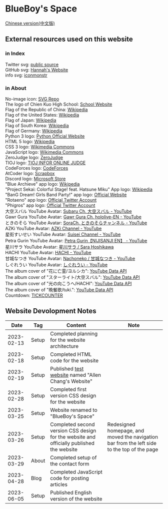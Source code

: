 # BlueBoy's Space

[Chinese version(中文版)](https://github.com/BlueBoy247/blueboy247.github.io/blob/main/README-zhTW.md)
## External resources used on this website
### in Index
Twitter svg: [public source](https://github.com/twitter/opensource-website/blob/2887311216d99cd0e38b16e564bcdbea3797eb63/static/assets/twitter-logo.svg?short_path=d16b6a7)<br>
GitHub svg: [Hannah's Website](https://hannah082023.github.io/)<br>
info svg: [iconmonstr](https://iconmonstr.com/info-5-svg/)
### in About
No-image icon: [SVG Repo](https://www.svgrepo.com/svg/340721/no-image)<br>
The logo of Chien Kuo High School: [School Website](https://www.ck.tp.edu.tw/nss/p/about02)<br>
Flag of the Republic of China: [Wikipedia](https://zh-yue.wikipedia.org/wiki/%E4%B8%AD%E8%8F%AF%E6%B0%91%E5%9C%8B#/media/File:Flag_of_the_Republic_of_China.svg)<br> 
Flag of the United States: [Wikipedia](https://zh.wikipedia.org/zh-tw/%E7%BE%8E%E5%9B%BD%E5%9B%BD%E6%97%97#/media/File:Flag_of_the_United_States.svg)<br> 
Flag of Japan: [Wikipedia](https://zh.wikipedia.org/zh-tw/%E6%97%A5%E6%9C%AC%E5%9B%BD%E6%97%97#/media/File:Flag_of_Japan.svg)<br> 
Flag of South Korea: [Wikipedia](https://zh.wikipedia.org/zh-tw/%E5%A4%A7%E9%9F%93%E6%B0%91%E5%9C%8B%E5%9C%8B%E6%97%97#/media/File:Flag_of_South_Korea.svg)<br> 
Flag of Germany: [Wikipedia](https://zh.wikipedia.org/zh-tw/%E5%BE%B7%E5%9B%BD%E5%9B%BD%E6%97%97#/media/File:Flag_of_Germany.svg)<br> 
Python 3 logo: [Python Official Website](https://www.python.org/static/opengraph-icon-200x200.png)<br> 
HTML 5 logo: [Wikipedia](https://en.wikipedia.org/wiki/HTML5#/media/File:HTML5_logo_and_wordmark.svg)<br> 
CSS 3 logo: [Wikimedia Commons](https://upload.wikimedia.org/wikipedia/commons/thumb/d/d5/CSS3_logo_and_wordmark.svg/1200px-CSS3_logo_and_wordmark.svg.png)<br> 
JavaScript logo: [Wikimedia Commons](https://upload.wikimedia.org/wikipedia/commons/d/d4/Javascript-shield.svg)<br> 
ZeroJudge logo: [ZeroJudge](https://images.app.goo.gl/VK6AewsQfGJq3JC56)<br> 
TIOJ logo: [TIOJ INFOR ONLINE JUDGE](https://tioj.ck.tp.edu.tw/images/banner.png)<br> 
CodeForces logo: [CodeForces](https://codeforces.org/s/87293/images/codeforces-sponsored-by-ton.png)<br> 
AtCoder logo: [Scrapbox](https://scrapbox.io/icons/AtCoder)<br> 
Discord logo: [Microsoft Store](https://images-eds-ssl.xboxlive.com/image?url=4rt9.lXDC4H_93laV1_eHHFT949fUipzkiFOBH3fAiZZUCdYojwUyX2aTonS1aIwMrx6NUIsHfUHSLzjGJFxxsG72wAo9EWJR4yQWyJJaDb6rYcBtJvTvH3UoAS4JFNDaxGhmKNaMwgElLURlRFeVkLCjkfnXmWtINWZIrPGYq0-&format=source)<br> 
"Blue Archieve" app logo: [Wikipedia](https://zh.wikipedia.org/zh-tw/%E8%94%9A%E8%97%8D%E6%AA%94%E6%A1%88#/media/File:Blue_Archive_icon.png)<br> 
"Project Sekai: Colorful Stage! feat. Hatsune Miku" App logo: [Wikipedia](https://zh.wikipedia.org/zh-tw/%E4%B8%96%E7%95%8C%E8%AE%A1%E5%88%92_%E7%BC%A4%E7%BA%B7%E8%88%9E%E5%8F%B0%EF%BC%81_feat.%E5%88%9D%E9%9F%B3%E6%9C%AA%E6%9D%A5#/media/File:Pj_Sekai_app.png)<br> 
"BanG Dream! Girls Band Party!" app logo: [Official Website](https://bang-dream.bushimo.jp/wordpress/wp-content/themes/bang-dream_gbp_v2/assets/images/common/icon_app.png)<br> 
"Rotaeno" app logo: [Official Twitter Account](https://twitter.com/rotaenojp/photo)<br> 
"Phigros" app logo: [Official Twitter Account](https://twitter.com/Phigros_PGS/photo)<br> 
大空スバル YouTube Avatar: [Subaru Ch. 大空スバル - YouTube](https://yt3.googleusercontent.com/ytc/AIf8zZTFr-ZOcYq9_nuEzmTmBNdZv8P2GM_N3A4C4lWa1A=s176-c-k-c0x00ffffff-no-rj)<br> 
Gawr Gura YouTube Avatar: [Gawr Gura Ch. hololive-EN - YouTube](https://yt3.googleusercontent.com/uMUat6yJL2_Sk6Wg2-yn0fSIqUr_D6aKVNVoWbgeZ8N-edT5QJAusk4PI8nmPgT_DxFDTyl8=s176-c-k-c0x00ffffff-no-rj)<br> 
ときのそら YouTube Avatar: [SoraCh. ときのそらチャンネル - YouTube](https://yt3.googleusercontent.com/ytc/AIf8zZTJFb9zZOafUidRnpJvhf__NPa1WOtcV20wfheKRA=s176-c-k-c0x00ffffff-no-rj)<br> 
AZKi YouTube Avatar: [AZKi Channel - YouTube](https://yt3.googleusercontent.com/so69WMDlrSwil0013l7MLKIBLV--U_zjya2tG9_Sgij5NBm7raSvbZXUJiiAbQgrZosseqKDobM=s176-c-k-c0x00ffffff-no-rj)<br> 
星街すいせい YouTube Avatar: [Suisei Channel - YouTube](https://yt3.googleusercontent.com/ytc/AIf8zZRqqO4mR0IQdyw2q85eSpm38k0JTuXpLoZCHkT94g=s176-c-k-c0x00ffffff-no-rj)<br> 
Petra Gurin YouTube Avatar: [Petra Gurin【NIJISANJI EN】 - YouTube](https://yt3.googleusercontent.com/WNmANCsJ3gMNySRRTw0Rl9HOs0i6m_o86pvE2VkcUaHc6RAhmXw86eCXXeZAjApzqu63Rd4h=s176-c-k-c0x00ffffff-no-rj)<br> 
星川サラ YouTube Avatar: [星川サラ / Sara Hoshikawa](https://yt3.googleusercontent.com/ytc/AIf8zZRZljzpe0GJrAZhEAZXXTtULlzFedbilYeVuw1MpA=s176-c-k-c0x00ffffff-no-rj)<br> 
HACHI YouTube Avatar: [HACHI - YouTube](https://yt3.googleusercontent.com/f8O92oxbkY2htoeJrb8LvhjvjX18Z34oHp0qW93ujrrgg4oF2BdPew9P54ZtLgjwawMYk_s3I1Q=s176-c-k-c0x00ffffff-no-rj)<br> 
甘城なつき YouTube Avatar: [Nachoneko / 甘城なつき - YouTube](https://yt3.googleusercontent.com/VXeA7tz-RsePrgKKs99aYb8wz4aLSLH52lysXXpL8xH2mZt3dY65ae_0boggAy_Cy0t_3EzJ=s176-c-k-c0x00ffffff-no-rj)<br> 
しぐれうい YouTube Avatar: [しぐれうい - YouTube](https://yt3.googleusercontent.com/ytc/AIf8zZTdG7cESLiH8Cp71GuXf-AAIitfkFixb7GL7gwa1A=s176-c-k-c0x00ffffff-no-rj)<br> 
The album cover of "花に亡霊/ヨルシカ": [YouTube Data API](https://img.youtube.com/vi/qaOPHnbaBdM/maxresdefault.jpg)<br> 
The album cover of "スターライト/大空スバル": [YouTube Data API](https://img.youtube.com/vi/riy_xiT_y84/maxresdefault.jpg)<br> 
The album cover of "光の向こうへ/HACHI": [YouTube Data API](https://img.youtube.com/vi/PMHzazZO0XQ/maxresdefault.jpg)<br> 
The album cover of "晩餐歌/tuki.": [YouTube Data API](https://img.youtube.com/vi/CjaM8qWzssk/maxresdefault.jpg)<br> 
Countdown: [TICKCOUNTER](https://www.tickcounter.com/)

## Website Devolopment Notes
| Date       | Tag   | Content                                                                                               | Note                                                                                        |
| ---------- | ----- | ----------------------------------------------------------------------------------------------------- | ------------------------------------------------------------------------------------------- |
| 2023-02-13 | Setup | Completed planning for the website architecture                                                       |                                                                                             |
| 2023-02-18 | Setup | Completed HTML code for the website                                                                   |                                                                                             |
| 2023-02-19 | Setup | Published [test website](https://blueboy247.github.io/website_old_ver/) named "Allen Chang's Website" |                                                                                             |
| 2023-02-28 | Setup | Completed first version CSS design for the website                                                    |                                                                                             |
| 2023-03-25 | Setup | Website renamed to "BlueBoy's Space"                                                                  |                                                                                             |
| 2023-03-26 | Setup | Completed second version CSS design for the website and officially published the website              | Redesigned homepage, and moved the navigation bar from the left side to the top of the page |
| 2023-03-29 | About | Completed setup of the contact form                                                                   |                                                                                             |
| 2023-04-28 | Blog  | Completed JavaScript code for posting articles                                                        |                                                                                             |
| 2023-06-05 | Setup | Published English version of the website                                                              |                                                                                             |
